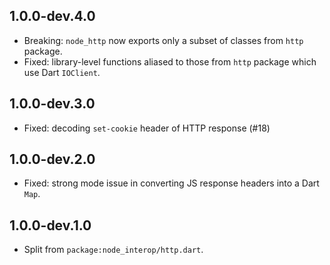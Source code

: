 ## 1.0.0-dev.4.0

- Breaking: `node_http` now exports only a subset of classes from `http`
    package.
- Fixed: library-level functions aliased to those from `http` package
    which use Dart `IOClient`.

## 1.0.0-dev.3.0

- Fixed: decoding `set-cookie` header of HTTP response (#18)

## 1.0.0-dev.2.0

- Fixed: strong mode issue in converting JS response headers into a Dart `Map`.

## 1.0.0-dev.1.0

- Split from `package:node_interop/http.dart`.
